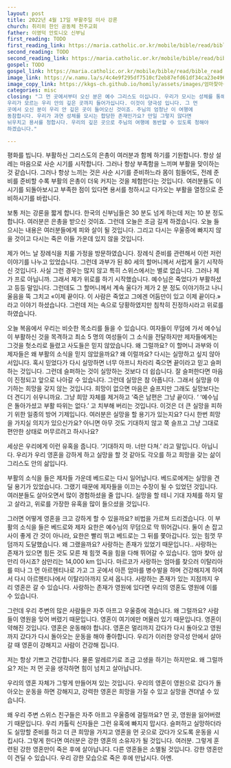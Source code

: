 ```yaml
---
layout: post
title: 2022년 4월 17일 부활주일 미사 강론
church: 취리히 한인 공동체 천주교회
father: 이영덕 안토니오 신부님
first_reading: TODO
first_reading_link: https://maria.catholic.or.kr/mobile/bible/read/bible_read.asp?m=1&n=129&p=2
second_reading: TODO
second_reading_link: https://maria.catholic.or.kr/mobile/bible/read/bible_read.asp?m=2&n=152&p=13
gospel: TODO
gospel_link: https://maria.catholic.or.kr/mobile/bible/read/bible_read.asp?m=2&n=147&p=24
image_link: https://w.namu.la/s/4c4e9f295df7510cf2eb87efd61df34ca23e49613bdaf36a3389d137261fdf92baf4ccc3c69a26c953d65ff0f6fe171c63c6d3c913d4cbab60cb2536ba64eb3eaf70f977427a4d84484da4b7665c1ea113b359a386a1765962595be445a54a2af34cfb2115da27010a96e5485b8dff20
image_copy_link: https://kkgs-ch.github.io/homily/assets/images/엄마찾아삼만리.png
categories: misc
closing: "그 먼 곳에서부터 오신 분은 예수 그리스도 이십니다. 우리가 모시는 성체를 통해
우리가 모르는 우리 안의 깊은 곳까지 들어가십니다. 이것이 양극성 입니다. 그 먼
곳에서 오신 분이 우리 안 깊은 곳이 들어오신 것이죠. 주님의 엄청난 이 여행에
동참합시다. 우리가 과연 성체를 모시는 합당한 존재인가요? 만일 그렇지 않다면
뉘우치고 용서를 청합시다. 우리의 깊은 곳으로 주님의 여행에 동반할 수 있도록 청해야
하겠습니다."

---
```

 
평화를 빕니다. 부활하신 그리스도의 은총이 여러분과 함께 하기를 기원합니다. 항상
설레는 마음으로 사순 시기를 시작합니다. 그러나 항상 부족함을 느끼며 부활을
맞이하는 것 같습니다. 그러나 항상 느끼는 것은 사순 시기를 준비하느라 몸이
힘들어도, 전례 준비를 준비할 수록 부활의 은총이 더욱 커지는 것을 체험한다는
것입니다. 여러분들도 이 시기를 되돌아보시고 부족한 점이 있다면 용서를 청하시고
다가오는 부활을 열정으로 준비하시기를 바랍니다.

보통 저는 강론을 짧게 합니다. 한국의 신부님들은 30 분도 넘게 하는데 저는 10 분 정도
합니다. 여러분은 은총을 받으신 것이죠. 그런데 오늘은 조금 길게 하겠습니다. 오늘
들으시는 내용은 여러분들에게 피와 살이 될 것입니다. 그리고 다시는 우울증에 빠지지
않을 것이고 다시는 죽은 이들 가운데 있지 않을 것입니다.

제가 어느 날 장례식을 치룰 가정을 방문하였습니다. 장례식 준비를 관련해서 이런 저런
이야기를 나누고 있었습니다. 그런데 과부가 된 80 세의 할머니께서 서럽게 울기
시작하신 것입니다. 사실 그런 경우는 많지 않고 특히 스위스에서는 별로 없습니다.
그러나 제가 프로 아닙니까. 그래서 제가 위로를 하기 시작했습니다. 예수님은 죽었다가
부활하셨고 등등 말입니다. 그런데도 그 할머니께서 계속 울다가 제가 2 분 정도
이야기하고 나니 울음을 뚝 그치고 «이제 끝이다. 이 사람은 죽었고 그에겐 어둠만이
있고 이제 끝이다.» 라고 이야기 하셨습니다. 그런데 저는 속으로 당황하였지만 침착히
진정하시라고 위로를 하였습니다.

오늘 복음에서 우리는 비슷한 목소리를 들을 수 있습니다. 여자들이 무덤에 가서
예수님이 부활하신 것을 목격하고 최소 5 명의 여성들이 그 소식을 전달하지만
제자들에게는 그것을 헛소리로 들렸고 사도들은 믿지 않았습니다. 왜 그럴까요? 이
할머니 과부와 이 제자들은 왜 부활의 소식을 믿지 않았을까요? 왜 이럴까요? 다시는
실망하고 싶지 않아서입니다. 혹시 믿었다가 다시 실망하면 너무 아프니 차라리 죽으면
끝이라고 믿고 슬퍼하는 것입니다. 그런데 슬퍼하는 것이 실망하는 것보다 더 쉽습니다.
잘 슬퍼한다면 마음이 진정되고 앞으로 나아갈 수 있습니다. 그런데 실망은 참
아픕니다. 그래서 실망을 야기하는 희망을 갖지 않는 것입니다. 희망이 없으면 마음은
슬프지만 그래도 실망보다는 더 견디기 쉬우니까요. 그냥 희망 자체를 제거하고 ‘죽은
남편은 그냥 끝이다. ‘ ‘예수님은 돌아가셨고 부활 따위는 없다.’ 고 치부해 버리는
것입니다. 이것은 더 큰 실망을 피하기 위한 일종의 방어 기제입니다. 여러분은 실망을
할 용기가 있는지요? 다시 한번 희망을 가지실 의지가 있으신가요? 아니면 아무 것도
기대하지 않고 쭉 슬프고 그냥 그대로 편안한 상태로 머무르려고 하시나요?

세상은 우리에게 이런 유혹을 줍니다. ‘기대하지 마. 너만 다쳐.’ 라고 말입니다.
아닙니다. 우리가 우리 영혼을 강하게 하고 실망을 할 것 같아도 각오를 하고 희망을
갖는 삶이 그리스도 안의 삶입니다.

부활의 소식을 들은 제자들 가운데 베드로는 다시 일어납니다. 베드로에게는 실망을
견딜 용기가 있었습니다. 그랬기 때문에 제자들을 이끄는 수장이 될 수 있었던
것입니다. 여러분들도 살아오면서 많이 경험하셨을 줄 압니다. 실망을 할 테니 기대
자체를 하지 말고 살라고, 위로를 가장한 유혹을 많이 들으셨을 것입니다.

그러면 어떻게 영혼을 크고 강하게 할 수 있을까요? 비법을 가르쳐 드리겠습니다. 이
부활의 소식을 들은 베드로와 제자 요한은 예수님의 무덤으로 막 뛰어갑니다. 둘이 손
잡고 사이 좋게 간 것이 아니라, 요한은 빨리 뛰고 베드로는 그 뒤를 쫓아갑니다. 있는
힘껏 무덤까지 도달했습니다. 왜 그랬을까요? 사랑하는 존재가 있었기 때문입니다..
사랑하는 존재가 있으면 힘든 것도 모른 채 힘껏 죽을 힘을 다해 뛰어갈 수 있습니다.
엄마 찾아 삼만리 아시죠? 삼만리는 14,000 km 입니다. 마르코가 사랑하는 엄마를
찾으러 이탈리아를 떠나 그 먼 아르헨티나로 가고 그 곳에서 아픈 엄마를 병수발을 하며
건강해지게 하여서 다시 아르헨티나에서 이탈리아까지 모셔 옵니다. 사랑하는 존재가
있는 지점까지 우리 영혼은 갈 수 있습니다. 사랑하는 존재가 영원에 있다면 우리의
영혼도 영원에 이를 수 있습니다. 

그런데 우리 주변의 많은 사람들은 자주 아프고
우울증에 겪습니다. 왜 그럴까요? 사람들이 영원을 잊어 버렸기 때문입니다. 영혼이
여기에만 머물러 있기 때문입니다. 영혼이 약해진 것입니다. 영혼은 운동해야 합니다.
영혼은 멀리까지 갔다가 다시 돌아오고 영원까지 갔다가 다시 돌아오는 운동을 해야
좋아합니다. 우리가 이러한 양극성 안에서 살아갈 때 영혼이 강해지고 사람이 건강해
집니다. 

저는 항상 기쁘고 건강합니다. 물론 알레르기로 조금 고생을 하기는 하지만요.
왜 그럴까요? 저는 저 먼 곳을 생각하면 힘이 넘치고 살아납니다. 

우리의 영혼 자체가
그렇게 만들어져 있는 것입니다. 우리의 영혼이 영원으로 갔다가 돌아오는 운동을 하면
강해지고, 강력한 영혼은 희망을 가질 수 있고 실망을 견뎌낼 수 있습니다.

왜 우리 주변 스위스 친구들은 자주 아프고 우울증에 걸릴까요? 먼 곳, 영원을
잃어버렸기 때문입니다. 우리 카톨릭 신자들은 그런 유혹에 빠지지 맙시다. 슬퍼하고
실망하더라도 실망할 준비를 하고 더 큰 희망을 가지고 영혼을 먼 곳으로 갔다가 오도록
운동을 시킵시다. 그렇게 한다면 여러분은 강한 영혼의 소유자가 될 것입니다. 여러분.
그렇게 훈련된 강한 영혼만이 죽은 후에 살아납니다. 다른 영혼들은 소멸될 것입니다.
강한 영혼만이 견딜 수 있습니다. 우리 강한 모습으로 죽은 후에 만납시다. 아멘.
